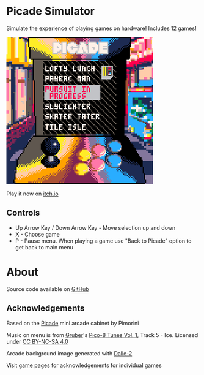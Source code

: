 # Picade Simulator
Simulate the experience of playing games on hardware!
Includes 12 games!


[![Small arcade cabinet listing several games the user can play](images/cover.png)](https://caterpillargames.itch.io/picade-simulator)

Play it now on [itch.io](https://caterpillargames.itch.io/picade-simulator)


## Controls
* Up Arrow Key / Down Arrow Key - Move selection up and down
* X - Choose game
* P - Pause menu. When playing a game use "Back to Picade" option to get back to main menu




# About


Source code available on [GitHub](https://github.com/CaterpillarGames/pico8-games/tree/master/carts/picade-simulator)


## Acknowledgements
Based on the [Picade](https://shop.pimoroni.com/products/picade) mini arcade cabinet by Pimorini

Music on menu is from [Gruber](https://www.lexaloffle.com/bbs/?uid=11292)'s [Pico-8 Tunes Vol. 1](https://www.lexaloffle.com/bbs/?tid=29008), Track 5 - Ice. 
Licensed under [CC BY-NC-SA 4.0](https://creativecommons.org/licenses/by-nc-sa/4.0/)

Arcade background image generated with [Dalle-2](https://openai.com/dall-e-2/)

Visit [game pages](https://caterpillargames.itch.io/) for acknowledgements for individual games



